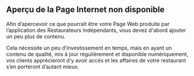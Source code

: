 
## Aperçu de la Page Internet non disponible

Afin d’apercevoir ce que pourrait être votre Page Web produite par l’application des Restaurateurs Indépendants, 
vous devez d'abord ajouter un peu plus de contenu.

Cela nécessite un peu d’investissement en temps, mais en ayant un contenu de qualité, mis à jour régulièrement et 
disponible numériquement, vos clients apprécieront d’y avoir accès et les affaires de votre restaurant s’en 
porteront d’autant mieux.



